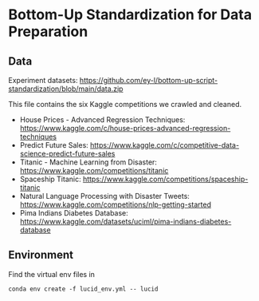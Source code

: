 # Bottom-Up Standardization for Data Preparation

## Data

Experiment datasets: https://github.com/ey-l/bottom-up-script-standardization/blob/main/data.zip

This file contains the six Kaggle competitions we crawled and cleaned.
* House Prices - Advanced Regression Techniques: https://www.kaggle.com/c/house-prices-advanced-regression-techniques
* Predict Future Sales: https://www.kaggle.com/c/competitive-data-science-predict-future-sales
* Titanic - Machine Learning from Disaster: https://www.kaggle.com/competitions/titanic
* Spaceship Titanic: https://www.kaggle.com/competitions/spaceship-titanic
* Natural Language Processing with Disaster Tweets: https://www.kaggle.com/competitions/nlp-getting-started
* Pima Indians Diabetes Database: https://www.kaggle.com/datasets/uciml/pima-indians-diabetes-database

## Environment

Find the virtual env files in 

``` conda env create -f lucid_env.yml -- lucid ```